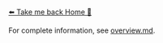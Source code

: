 [⬅️ Take me back Home 🏡](../../README.md)

For complete information, see [overview.md](./overview.md).